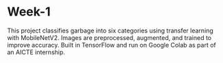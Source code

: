 # Week-1
This project classifies garbage into six categories using transfer learning with MobileNetV2. Images are preprocessed, augmented, and trained to improve accuracy. Built in TensorFlow and run on Google Colab as part of an AICTE internship.
